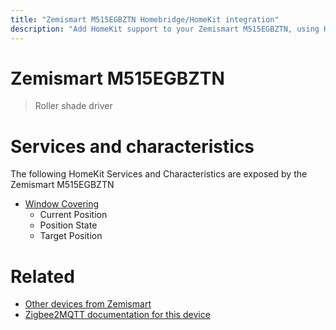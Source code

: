 ```yaml
---
title: "Zemismart M515EGBZTN Homebridge/HomeKit integration"
description: "Add HomeKit support to your Zemismart M515EGBZTN, using Homebridge, Zigbee2MQTT and homebridge-z2m."
---
```

<!---
This file has been GENERATED using src/docgen/docgen.ts
DO NOT EDIT THIS FILE MANUALLY!
-->
# Zemismart M515EGBZTN
> Roller shade driver


# Services and characteristics
The following HomeKit Services and Characteristics are exposed by
the Zemismart M515EGBZTN

* [Window Covering](../../cover.md)
  * Current Position
  * Position State
  * Target Position


# Related
* [Other devices from Zemismart](../index.md#zemismart)
* [Zigbee2MQTT documentation for this device](https://www.zigbee2mqtt.io/devices/M515EGBZTN.html)